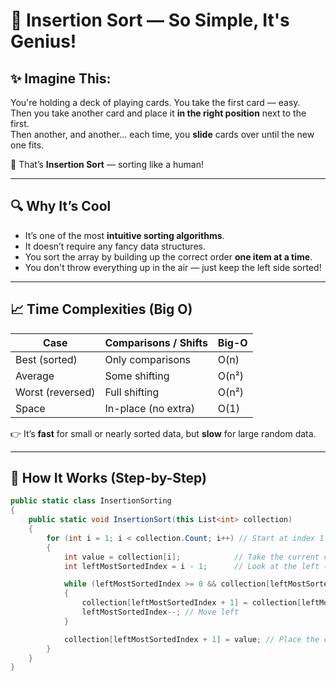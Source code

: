 ﻿# 🧠 Insertion Sort — So Simple, It's Genius!

## ✨ Imagine This:

You're holding a deck of playing cards. You take the first card — easy.  
Then you take another card and place it **in the right position** next to the first.  
Then another, and another... each time, you **slide** cards over until the new one fits.

🎯 That’s **Insertion Sort** — sorting like a human!

---

## 🔍 Why It’s Cool

- It’s one of the most **intuitive sorting algorithms**.
- It doesn’t require any fancy data structures.
- You sort the array by building up the correct order **one item at a time**.
- You don't throw everything up in the air — just keep the left side sorted!

---

## 📈 Time Complexities (Big O)

| Case           | Comparisons / Shifts | Big-O     |
|----------------|----------------------|-----------|
| Best (sorted)  | Only comparisons     | O(n)      |
| Average        | Some shifting        | O(n²)     |
| Worst (reversed) | Full shifting      | O(n²)     |
| Space          | In-place (no extra)  | O(1)      |

👉 It’s **fast** for small or nearly sorted data, but **slow** for large random data.

---

## 🧩 How It Works (Step-by-Step)

```csharp
public static class InsertionSorting
{
    public static void InsertionSort(this List<int> collection)
    {
        for (int i = 1; i < collection.Count; i++) // Start at index 1
        {
            int value = collection[i];            // Take the current card
            int leftMostSortedIndex = i - 1;      // Look at the left (already sorted)

            while (leftMostSortedIndex >= 0 && collection[leftMostSortedIndex] > value)
            {
                collection[leftMostSortedIndex + 1] = collection[leftMostSortedIndex]; // Shift right
                leftMostSortedIndex--; // Move left
            }

            collection[leftMostSortedIndex + 1] = value; // Place the card in the right spot
        }
    }
}
```